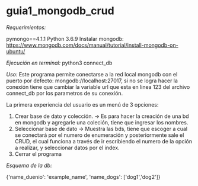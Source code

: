 # guia1_mongodb_crud


*Requerimientos:*

pymongo==4.1.1
Python 3.6.9
Instalar mongodb: https://www.mongodb.com/docs/manual/tutorial/install-mongodb-on-ubuntu/


*Ejecución en terminal:*
python3 connect_db


*Uso:*
Este programa permite conectarse a la red local mongodb con el puerto por defecto: mongodb://localhost:27017, si no se logra hacer la conexión
tiene que cambiar la variable url que esta en linea 123 del archivo connect_db por los parametros de su conexión.

La primera experiencia del usuario es un menú de 3 opciones:
1. Crear base de dato y colección. -> Es para hacer la creación de una bd en mongodb y agregarle una coleción, tiene que ingresar los nombres.
2. Seleccionar base de dato ->  Muestra las bds, tiene que escoger a cual se conectará por el numero de enumeración y posteriormente sale el CRUD, el cual funciona a través de ir escribiendo el numero de la opción a realizar, y seleccionar datos por el index.
3. Cerrar el programa 



*Esquema de la db:*

{'name_duenio': 'example_name', 'name_dogs': ['dog1','dog2']}
